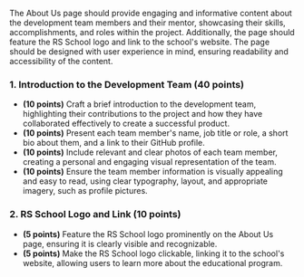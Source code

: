 The About Us page should provide engaging and informative content about the development team members and their mentor, showcasing their skills, accomplishments, and roles within the project. Additionally, the page should feature the RS School logo and link to the school's website. The page should be designed with user experience in mind, ensuring readability and accessibility of the content.

### 1. Introduction to the Development Team (40 points)

- **(10 points)** Craft a brief introduction to the development team, highlighting their contributions to the project and how they have collaborated effectively to create a successful product.
- **(10 points)** Present each team member's name, job title or role, a short bio about them, and a link to their GitHub profile.
- **(10 points)** Include relevant and clear photos of each team member, creating a personal and engaging visual representation of the team.
- **(10 points)** Ensure the team member information is visually appealing and easy to read, using clear typography, layout, and appropriate imagery, such as profile pictures.

### 2. RS School Logo and Link (10 points)

- **(5 points)** Feature the RS School logo prominently on the About Us page, ensuring it is clearly visible and recognizable.
- **(5 points)** Make the RS School logo clickable, linking it to the school's website, allowing users to learn more about the educational program.

